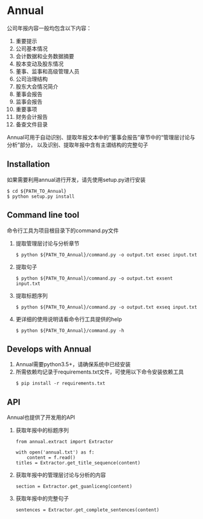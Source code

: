 # Annual

公司年报内容一般均包含以下内容：

1. 重要提示
2. 公司基本情况
3. 会计数据和业务数据摘要
4. 股本变动及股东情况
5. 董事、监事和高级管理人员
6. 公司治理结构
7. 股东大会情况简介
8. 董事会报告
9. 监事会报告
10. 重要事项
11. 财务会计报告
12. 备查文件目录

Annual可用于自动识别、提取年报文本中的“董事会报告”章节中的“管理层讨论与分析”部分，
以及识别、提取年报中含有主谓结构的完整句子

## Installation
如果需要利用annual进行开发，请先使用setup.py进行安装
```
$ cd ${PATH_TO_Annual}
$ python setup.py install
```

## Command line tool
命令行工具为项目根目录下的command.py文件

1. 提取管理层讨论与分析章节
    ```
    $ python ${PATH_TO_Annual}/command.py -o output.txt exsec input.txt
    ```
2. 提取句子
    ```
    $ python ${PATH_TO_Annual}/command.py -o output.txt exsent input.txt
    ```
3. 提取标题序列
    ```
    $ python ${PATH_TO_Annual}/command.py -o output.txt exseq input.txt
    ```
4. 更详细的使用说明请看命令行工具提供的help
    ```
    $ python ${PATH_TO_Annual}/command.py -h
    ```

## Develops with Annual
1. Annual需要python3.5+，请确保系统中已经安装
2. 所需依赖均记录于requirements.txt文件，可使用以下命令安装依赖工具
    ```
    $ pip install -r requirements.txt
    ```

## API
Annual也提供了开发用的API

1. 获取年报中的标题序列
    ```
    from annual.extract import Extractor

    with open('annual.txt') as f:
        content = f.read()
    titles = Extractor.get_title_sequence(content)
    ```
2. 获取年报中的管理层讨论与分析的内容
    ```
    section = Extractor.get_guanliceng(content)
    ```
3. 获取年报中的完整句子
    ```
    sentences = Extractor.get_complete_sentences(content)
    ```
